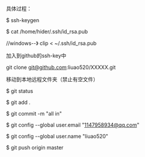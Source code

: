 具体过程：

$ ssh-keygen

$ cat /home/hider/.ssh/id_rsa.pub

//windows--》 clip < ~/.ssh/id_rsa.pub

加入到github的ssh-key中

git clone git@github.com:liuao520/XXXXX.git

移动到本地远程文件夹（禁止有空文件）

$ git status

$ git add .

$ git commit -m "all in"

$ git config --global user.email "1147958934@qq.com"

$ git config --global user.name "liuao520"

$ git push origin master


